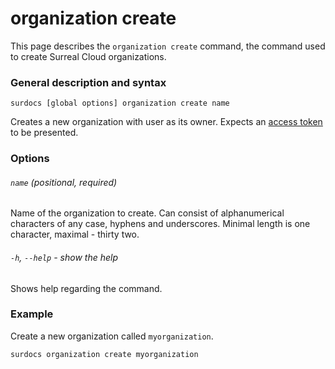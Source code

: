 # organization create

This page describes the `organization create` command, the command used to create Surreal Cloud organizations.

### General description and syntax

`surdocs [global options] organization create name`

Creates a new organization with user as its owner. Expects an [access token](docs/cli/global-options#access-tokens "Access tokens") to be presented.

### Options

###### `name` (positional, required)

Name of the organization to create. Can consist of alphanumerical characters of any case, hyphens and underscores. Minimal length is one character, maximal - thirty two.

###### `-h`, `--help` - show the help

Shows help regarding the command.

### Example

Create a new organization called `myorganization`.

```
surdocs organization create myorganization
```
